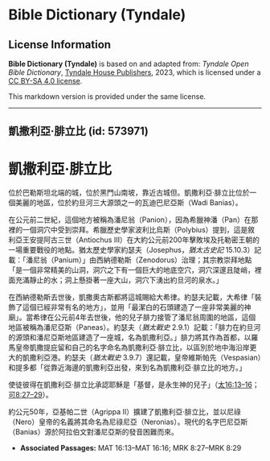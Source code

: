 # Bible Dictionary (Tyndale)

## License Information

**Bible Dictionary (Tyndale)** is based on and adapted from: _Tyndale Open Bible Dictionary_, [Tyndale House Publishers](https://tyndaleopenresources.com/), 2023, which is licensed under a [CC BY-SA 4.0 license](https://creativecommons.org/licenses/by-sa/4.0/legalcode.en).

This markdown version is provided under the same license.



--------------------------------

## 凱撒利亞‧腓立比 (id: 573971)

凱撒利亞‧腓立比
========

位於巴勒斯坦北端的城，位於黑門山南坡，靠近古城但。凱撒利亞‧腓立比位於一個美麗的地區，位於約旦河三大源頭之一的瓦迪巴尼亞斯（Wadi Banias）。

在公元前二世紀，這個地方被稱為潘尼翁（Panion），因為希臘神潘（Pan）在那裡的一個洞穴中受到崇拜。希臘歷史學家波利比烏斯（Polybius）提到，這是敘利亞王安提阿古三世（Antiochus III）在大約公元前200年擊敗埃及托勒密王朝的一場重要戰役的地點。猶太歷史學家約瑟夫（Josephus，*猶太古史記* 15\.10\.3）記載：「潘尼翁（Panium）」由西納德勒斯（Zenodorus）治理；其宗教崇拜地點「是一個非常精美的山洞，洞穴之下有一個巨大的地底空穴，洞穴深邃且陡峭，裡面充滿靜止的水；洞上懸掛著一座大山，洞穴下湧出約旦河的泉水。」

在西納德勒斯去世後，凱撒奧古斯都將這城賜給大希律。約瑟夫記載，大希律「裝飾了這個已經非常有名的地方」，並用「最潔白的石頭建造了一座非常美麗的神廟」。當希律在公元前4年去世後，他的兒子腓力接管了潘尼翁周圍的地區，這個地區被稱為潘尼亞斯（Paneas）。約瑟夫（*猶太戰史* 2\.9\.1）記載：「腓力在約旦河的源頭和潘尼亞斯地區建造了一座城，名為凱撒利亞。」腓力將其作為首都，以羅馬皇帝凱撒提庇留和自己的名字命名為凱撒利亞‧腓立比，以區別於地中海沿岸更大的凱撒利亞港。約瑟夫（*猶太戰史* 3\.9\.7）還記載，皇帝維斯帕先（Vespasian）和提多都「從靠近海邊的凱撒利亞出發，來到名為凱撒利亞‧腓立比的地方。」

使徒彼得在凱撒利亞‧腓立比承認耶穌是「基督，是永生神的兒子」（[太16:13–16](https://ref.ly/Matt16:13-Matt16:16)；[可8:27–29](https://ref.ly/Mark8:27-Mark8:29)）。

約公元50年，亞基帕二世（Agrippa II）擴建了凱撒利亞‧腓立比，並以尼祿（Nero）皇帝的名義將其命名為尼祿尼亞（Neronias）。現代的名字巴尼亞斯（Banias）源於阿拉伯文對潘尼亞斯的發音困難而來。

* **Associated Passages:** MAT 16:13–MAT 16:16; MRK 8:27–MRK 8:29

